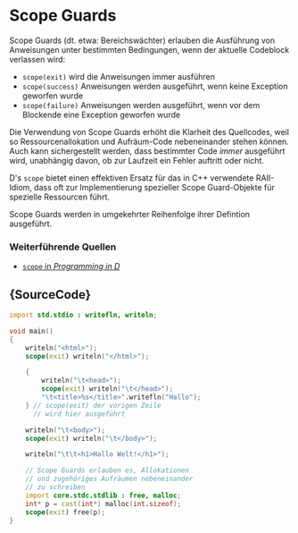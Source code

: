 # Scope Guards

Scope Guards (dt. etwa: Bereichswächter) erlauben die Ausführung
von Anweisungen unter bestimmten Bedingungen, wenn der aktuelle
Codeblock verlassen wird:

* `scope(exit)` wird die Anweisungen immer ausführen
* `scope(success)` Anweisungen werden ausgeführt, wenn keine 
  Exception geworfen wurde
* `scope(failure)` Anweisungen werden ausgeführt, wenn vor
  dem Blockende eine Exception geworfen wurde

Die Verwendung von Scope Guards erhöht die Klarheit des Quellcodes, weil 
so Ressourcenallokation und Aufräum-Code nebeneinander stehen können.
Auch kann sichergestellt werden, dass bestimmter Code *immer*
ausgeführt wird, unabhängig davon, ob zur Laufzeit ein Fehler auftritt
oder nicht.

D's `scope` bietet einen effektiven Ersatz für das in C++ 
verwendete RAII-Idiom, dass oft zur Implementierung spezieller Scope 
Guard-Objekte für spezielle Ressourcen führt.

Scope Guards werden in umgekehrter Reihenfolge ihrer Defintion ausgeführt.

### Weiterführende Quellen

- [`scope` in _Programming in D_](http://ddili.org/ders/d.en/scope.html)

## {SourceCode}

```d
import std.stdio : writefln, writeln;

void main()
{
    writeln("<html>");
    scope(exit) writeln("</html>");

    {
        writeln("\t<head>");
        scope(exit) writeln("\t</head>");
        "\t<title>%s</title>".writefln("Hallo");
    } // scope(exit) der vorigen Zeile
      // wird hier ausgeführt

    writeln("\t<body>");
    scope(exit) writeln("\t</body>");

    writeln("\t\t<h1>Hallo Welt!</h1>");

    // Scope Guards erlauben es, Allokationen
    // und zugehöriges Aufräumen nebeneinander
    // zu schreiben
    import core.stdc.stdlib : free, malloc;
    int* p = cast(int*) malloc(int.sizeof);
    scope(exit) free(p);
}
```
